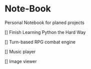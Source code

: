 # Note-Book
Personal Notebook for planed projects

[] Finish Learning Python the Hard Way

[] Turn-based RPG combat engine

[] Music player

[] Image viewer
